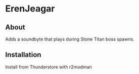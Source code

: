 # ErenJeagar

## About

Adds a soundbyte that plays during Stone Titan boss spawns.

## Installation

Install from Thunderstore with r2modman
